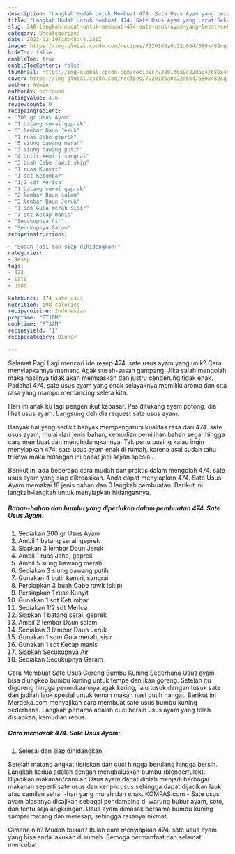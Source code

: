 ```yaml
---
description: "Langkah Mudah untuk Membuat 474. Sate Usus Ayam yang Lezat Sekali, Mantap"
title: "Langkah Mudah untuk Membuat 474. Sate Usus Ayam yang Lezat Sekali, Mantap"
slug: 248-langkah-mudah-untuk-membuat-474-sate-usus-ayam-yang-lezat-sekali-mantap
category: Uncategorized
date: 2023-02-19T18:45:44.226Z
image: https://img-global.cpcdn.com/recipes/72201d6a0c22d664/680x482cq70/474-sate-usus-ayam-foto-resep-utama.jpg
hideToc: false
enableToc: true
enableTocContent: false
thumbnail: https://img-global.cpcdn.com/recipes/72201d6a0c22d664/680x482cq70/474-sate-usus-ayam-foto-resep-utama.jpg
cover: https://img-global.cpcdn.com/recipes/72201d6a0c22d664/680x482cq70/474-sate-usus-ayam-foto-resep-utama.jpg
author: Admin
authorAv: notfound
ratingvalue: 4.6
reviewcount: 9
recipeingredient:
- "300 gr Usus Ayam"
- "1 batang serai geprek"
- "3 lembar Daun Jeruk"
- "1 ruas Jahe geprek"
- "5 siung bawang merah"
- "3 siung bawang putih"
- "4 butir kemiri sangrai"
- "3 buah Cabe rawit skip"
- "1 ruas Kunyit"
- "1 sdt Ketumbar"
- "1/2 sdt Merica"
- "1 batang serai geprek"
- "2 lembar Daun salam"
- "3 lembar Daun Jeruk"
- "1 sdm Gula merah sisir"
- "1 sdt Kecap manis"
- "Secukupnya Air"
- "Secukupnya Garam"
recipeinstructions:

- "Sudah jadi dan siap dihidangkan!"
categories:
- Resep
tags:
- 474
- sate
- usus

katakunci: 474 sate usus 
nutrition: 198 calories
recipecuisine: Indonesian
preptime: "PT10M"
cooktime: "PT32M"
recipeyield: "1"
recipecategory: Dinner

---
```



Selamat Pagi Lagi mencari ide resep 474. sate usus ayam yang unik? Cara menyiapkannya memang Agak susah-susah gampang. Jika salah mengolah maka hasilnya tidak akan memuaskan dan justru cenderung tidak enak. Padahal 474. sate usus ayam yang enak selayaknya memiliki aroma dan cita rasa yang mampu memancing selera kita.


Hari ini anak ku lagi pengen ikut kepasar. Pas ditukang ayam potong, dia lihat usus ayam. Langsung deh dia request sate usus ayam.

Banyak hal yang sedikit banyak mempengaruhi kualitas rasa dari 474. sate usus ayam, mulai dari jenis bahan, kemudian pemilihan bahan segar hingga cara membuat dan menghidangkannya. Tak perlu pusing kalau ingin menyiapkan 474. sate usus ayam enak di rumah, karena asal sudah tahu triknya maka hidangan ini dapat jadi sajian spesial.


Berikut ini ada beberapa cara mudah dan praktis dalam mengolah 474. sate usus ayam yang siap dikreasikan. Anda dapat menyiapkan 474. Sate Usus Ayam memakai 18 jenis bahan dan 0 langkah pembuatan. Berikut ini langkah-langkah untuk menyiapkan hidangannya.

<!--inarticleads1-->

##### Bahan-bahan dan bumbu yang diperlukan dalam pembuatan 474. Sate Usus Ayam:

1. Sediakan 300 gr Usus Ayam
1. Ambil 1 batang serai, geprek
1. Siapkan 3 lembar Daun Jeruk
1. Ambil 1 ruas Jahe, geprek
1. Ambil 5 siung bawang merah
1. Sediakan 3 siung bawang putih
1. Gunakan 4 butir kemiri, sangrai
1. Persiapkan 3 buah Cabe rawit (skip)
1. Persiapkan 1 ruas Kunyit
1. Gunakan 1 sdt Ketumbar
1. Sediakan 1/2 sdt Merica
1. Siapkan 1 batang serai, geprek
1. Ambil 2 lembar Daun salam
1. Sediakan 3 lembar Daun Jeruk
1. Gunakan 1 sdm Gula merah, sisir
1. Gunakan 1 sdt Kecap manis
1. Siapkan Secukupnya Air
1. Sediakan Secukupnya Garam


Cara Membuat Sate Usus Goreng Bumbu Kuning Sederhana Usus ayam bisa diungkep bumbu kuning untuk tempe dan ikan goreng. Setelah itu digoreng hingga permukaannya agak kering, lalu tusuk dengan tusuk sate dan jadilah lauk spesial untuk teman makan nasi putih hangat. Berikut ini Merdeka.com menyajikan cara membuat sate usus bumbu kuning sederhana. Langkah pertama adalah cuci bersih usus ayam yang telah disiapkan, kemudian rebus. 

<!--inarticleads2-->

##### Cara memasak 474. Sate Usus Ayam:


1. Selesai dan siap dihidangkan!

Setelah matang angkat tisriskan dan cuci hingga berulang hingga bersih. Langkah kedua adalah dengan menghaluskan bumbu (blender/ulek). Dijadikan makanan/camilan Usus ayam dapat diolah menjadi berbagai makanan seperti sate usus dan keripik usus sehingga dapat dijadikan lauk atau camilan sehari-hari yang murah dan enak. KOMPAS.com - Sate usus ayam biasanya disajikan sebagai pendamping di warung bubur ayam, soto, dan tentu saja angkringan. Usus ayam dimasak bersama bumbu kuning sampai matang dan meresap, sehingga rasanya nikmat. 

Gimana nih? Mudah bukan? Itulah cara menyiapkan 474. sate usus ayam yang bisa anda lakukan di rumah. Semoga bermanfaat dan selamat mencoba!
